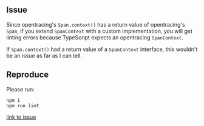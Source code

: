 ## Issue

Since opentracing's `Span.context()` has a return value of opentracing's `Span`, if you extend `SpanContext` with a custom implementation, you will get linting errors because TypeScript expects an opentracing `SpanContext`.

If `Span.context()` had a return value of a `SpanContext` interface, this wouldn't be an issue as far as I can tell.

## Reproduce

Please run:

```
npm i
npm run lint
```

[link to issue](https://github.com/opentracing/opentracing-javascript/issues/128)
